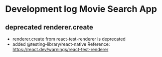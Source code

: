 # Development log Movie Search App

## deprecated renderer.create
- renderer.create from react-test-renderer is deprecated
- added @testing-library/react-native
Reference: https://react.dev/warnings/react-test-renderer
